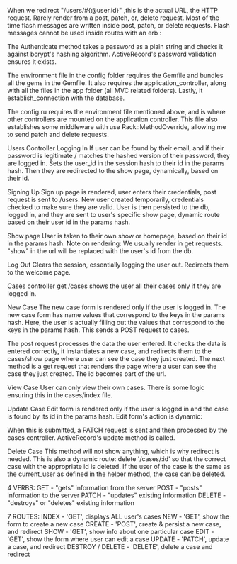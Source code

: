 When we redirect "/users/#{@user.id}" ,this is the actual URL, the HTTP request. Rarely render from a post, patch, or, delete request. Most of the time flash messages are written inside post, patch, or delete requests. Flash messages cannot be used inside routes with an erb :

The Authenticate method takes a password as a plain string and checks it against bcrypt's hashing algorithm. ActiveRecord's password validation ensures it exists.

The environment file in the config folder requires the Gemfile and bundles all the gems in the Gemfile. It also requires the application_controller, along with all the files in the app folder (all MVC related folders). Lastly, it establish_connection with the database.

The config.ru requires the environment file mentioned above, and is where other controllers are mounted on the application controller. This file also establishes some middleware with use Rack::MethodOverride, allowing me to send patch and delete requests.

Users Controller
Logging In
If user can be found by their email, and if their password is legitimate / matches the hashed version of their password, they are logged in. Sets the user_id in the session hash to their id in the params hash. Then they are redirected to the show page, dynamically, based on their id.

Signing Up
Sign up page is rendered, user enters their credentials, post request is sent to /users. New user created temporarily, credentials checked to make sure they are valid. User is then persisted to the db, logged in, and they are sent to user's specific show page, dynamic route based on their user id in the params hash.

Show page
User is taken to their own show or homepage, based on their id in the params hash. Note on rendering: We usually render in get requests. "show" in the url will be replaced with the user's id from the db.

Log Out
Clears the session, essentially logging the user out. Redirects them to the welcome page.



Cases controller
get /cases shows the user all their cases only if they are logged in.

New Case
The new case form is rendered only if the user is logged in. The new case form has name values that correspond to the keys in the params hash. Here, the user is actually filling out the values that correspond to the keys in the params hash. This sends a POST request to cases.

The post request processes the data the user entered. It checks the data is entered correctly, it instantiates a new case, and redirects them to the cases/show page where user can see the case they just created. The next method is a get request that renders the page where a user can see the case they just created. The id becomes part of the url.

View Case
User can only view their own cases. There is some logic ensuring this in the cases/index file.

Update Case
Edit form is rendered only if the user is logged in and the case is found by its id in the params hash. Edit form's action is dynamic: <form class="" action="/cases/<%= @case.id %>" method="POST">
When this is submitted, a PATCH request is sent and then processed by the cases controller. ActiveRecord's update method is called.

Delete Case
This method will not show anything, which is why redirect is needed. This is also a dynamic route: delete '/cases/:id' so that the correct case with the appropriate id is deleted. If the user of the case is the same as the current_user as defined in the helper method, the case can be deleted.




4 VERBS:
GET - "gets" information from the server
POST - "posts" information to the server
PATCH - "updates" existing information
DELETE - "destroys" or "deletes" existing information

7 ROUTES:
INDEX - 'GET', displays ALL user's cases
NEW - 'GET', show the form to create a new case
CREATE - 'POST', create & persist a new case, and redirect
SHOW - 'GET', show info about one particular case
EDIT - 'GET', show the form where user can edit a case
UPDATE - 'PATCH', update a case, and redirect
DESTROY / DELETE - 'DELETE', delete a case and redirect 

